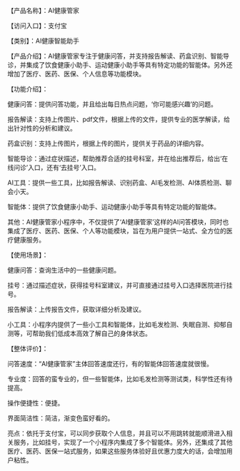 【产品名称】：AI健康管家

【访问入口】：支付宝

【类别】：AI健康智能助手



【产品介绍】：AI健康管家专注于健康问答，并支持报告解读、药盒识别、智能导诊，并集成了饮食健康小助手、运动健康小助手等具有特定功能的智能体。另外还增加了医疗、医药、医保、个人信息等功能模块。



【功能介绍】：

健康问答：提供问答功能，并且给出每日热点问题，‘你可能感兴趣’的问题。

报告解读：支持上传图片、pdf文件，根据上传的文件，提供专业的医学解读，给出针对性的分析和建议。

药盒识别：支持上传图片，根据上传的图片，提供关于药品的详细内容。

智能导诊：通过症状描述，帮助推荐合适的挂号科室，并在给出推荐后，给出‘在线问诊’入口，还有‘去挂号’入口。

AI工具：提供一些工具，比如报告解读、识别药盒、AI毛发检测、AI体质检测、聊会小天。

智能体：提供了饮食健康小助手、运动健康小助手等具有特定功能的智能体。

其他：AI健康管家小程序中，不仅提供了‘AI健康管家’这样的AI问答模块，同时也集成了医疗、医药、医保、个人等功能模块，旨在为用户提供一站式、全方位的医疗健康服务。



【使用场景】：

健康问答：查询生活中的一些健康问题。

挂号：通过描述症状，获得挂号科室建议，并可直接通过挂号入口选择医院进行挂号。

报告解读：上传报告文件，获取详细分析及建议。

小工具：小程序内提供了一些小工具和智能体，比如毛发检测、失眠自测、抑郁自测等，可帮助我们低成本高效了解自己的身体状态。



【整体评价】：

问答速度：“AI健康管家”主体回答速度还行，有的智能体回答速度就很慢。

专业度：回答的蛮专业的，但一些智能体，比如毛发检测等测试类，科学性还有待提高。

操作便捷性：便捷。

界面简洁性：简洁，渐变色蛮好看的。

亮点：依托于支付宝，可以同步获取个人信息，并且可以不用跳转就能顺滑进入相关服务，比如挂号，实现了一个小程序内集成了多个智能体。另外，还集成了其他医疗、医药、医保一站式服务，如果这些服务体验好且优惠力度大的话，会增加用户粘性。

